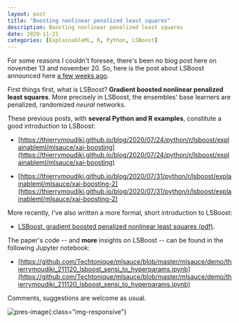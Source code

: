 ```yaml
---
layout: post
title: "Boosting nonlinear penalized least squares"
description: Boosting nonlinear penalized least squares
date: 2020-11-21
categories: [ExplainableML, R, Python, LSBoost]
---
```


For some reasons I couldn't foresee, there's been no blog post here on november 13 
and november 20. So, here is the post about LSBoost announced here [a few weeks ago](https://thierrymoudiki.github.io/blog/2020/10/30/misc/news). 

First things first, what is LSBoost? **Gradient boosted nonlinear penalized least squares**. More precisely in LSBoost, the ensembles' base learners are penalized, randomized _neural_ networks. 


These previous posts, with **several Python and R examples**, constitute a good introduction to LSBoost: 

- [https://thierrymoudiki.github.io/blog/2020/07/24/python/r/lsboost/explainableml/mlsauce/xai-boosting](https://thierrymoudiki.github.io/blog/2020/07/24/python/r/lsboost/explainableml/mlsauce/xai-boosting)

- [https://thierrymoudiki.github.io/blog/2020/07/31/python/r/lsboost/explainableml/mlsauce/xai-boosting-2](https://thierrymoudiki.github.io/blog/2020/07/31/python/r/lsboost/explainableml/mlsauce/xai-boosting-2)

More recently, I've also written a more formal, short introduction to LSBoost: 

- [LSBoost, gradient boosted penalized nonlinear least squares (pdf)](https://www.researchgate.net/publication/346059361_LSBoost_gradient_boosted_penalized_nonlinear_least_squares). 

The paper's code -- and **more** insights on LSBoost -- can be found in the following Jupyter notebook: 

- [https://github.com/Techtonique/mlsauce/blob/master/mlsauce/demo/thierrymoudiki_211120_lsboost_sensi_to_hyperparams.ipynb](https://github.com/Techtonique/mlsauce/blob/master/mlsauce/demo/thierrymoudiki_211120_lsboost_sensi_to_hyperparams.ipynb)

Comments, suggestions are welcome as usual.

![pres-image]({{base}}/images/2020-11-21/2020-11-21-image6.png){:class="img-responsive"}

